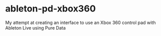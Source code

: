 # ableton-pd-xbox360
My attempt at creating an interface to use an Xbox 360 control pad with Ableton Live using Pure Data
